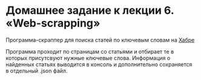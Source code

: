 # Домашнее задание к лекции 6. «Web-scrapping»
Программа-скраппер для поиска статей по ключевым словам на [Хабре](https://habr.com/)

Программа проходит по страницам со статьями и отбирает те в которых присутсвуют нужные ключевые слова.
Информация о найденных статьях выводится в консоль и дополнительно сохраняется в отдельный .json файл.